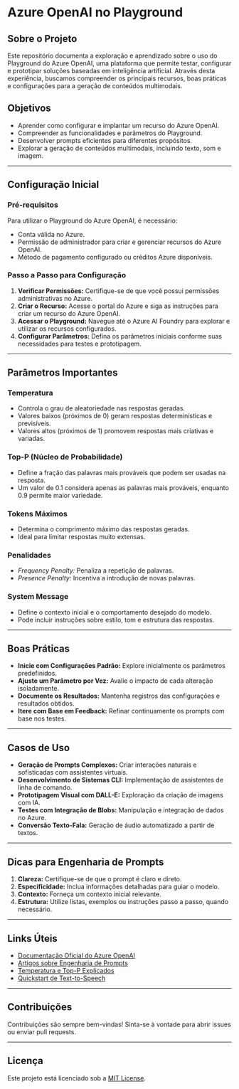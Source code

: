 # Azure OpenAI no Playground

## Sobre o Projeto
Este repositório documenta a exploração e aprendizado sobre o uso do Playground do Azure OpenAI, uma plataforma que permite testar, configurar e prototipar soluções baseadas em inteligência artificial. Através desta experiência, buscamos compreender os principais recursos, boas práticas e configurações para a geração de conteúdos multimodais.

## Objetivos
- Aprender como configurar e implantar um recurso do Azure OpenAI.
- Compreender as funcionalidades e parâmetros do Playground.
- Desenvolver prompts eficientes para diferentes propósitos.
- Explorar a geração de conteúdos multimodais, incluindo texto, som e imagem.

---

## Configuração Inicial

### **Pré-requisitos**
Para utilizar o Playground do Azure OpenAI, é necessário:
- Conta válida no Azure.
- Permissão de administrador para criar e gerenciar recursos do Azure OpenAI.
- Método de pagamento configurado ou créditos Azure disponíveis.

### **Passo a Passo para Configuração**
1. **Verificar Permissões:** Certifique-se de que você possui permissões administrativas no Azure.
2. **Criar o Recurso:** Acesse o portal do Azure e siga as instruções para criar um recurso do Azure OpenAI.
3. **Acessar o Playground:** Navegue até o Azure AI Foundry para explorar e utilizar os recursos configurados.
4. **Configurar Parâmetros:** Defina os parâmetros iniciais conforme suas necessidades para testes e prototipagem.

---

## Parâmetros Importantes

### **Temperatura**
- Controla o grau de aleatoriedade nas respostas geradas.
- Valores baixos (próximos de 0) geram respostas determinísticas e previsíveis.
- Valores altos (próximos de 1) promovem respostas mais criativas e variadas.

### **Top-P (Núcleo de Probabilidade)**
- Define a fração das palavras mais prováveis que podem ser usadas na resposta.
- Um valor de 0.1 considera apenas as palavras mais prováveis, enquanto 0.9 permite maior variedade.

### **Tokens Máximos**
- Determina o comprimento máximo das respostas geradas.
- Ideal para limitar respostas muito extensas.

### **Penalidades**
- *Frequency Penalty:* Penaliza a repetição de palavras.
- *Presence Penalty:* Incentiva a introdução de novas palavras.

### **System Message**
- Define o contexto inicial e o comportamento desejado do modelo.
- Pode incluir instruções sobre estilo, tom e estrutura das respostas.

---

## Boas Práticas
- **Inicie com Configurações Padrão:** Explore inicialmente os parâmetros predefinidos.
- **Ajuste um Parâmetro por Vez:** Avalie o impacto de cada alteração isoladamente.
- **Documente os Resultados:** Mantenha registros das configurações e resultados obtidos.
- **Itere com Base em Feedback:** Refinar continuamente os prompts com base nos testes.

---

## Casos de Uso
- **Geração de Prompts Complexos:** Criar interações naturais e sofisticadas com assistentes virtuais.
- **Desenvolvimento de Sistemas CLI:** Implementação de assistentes de linha de comando.
- **Prototipagem Visual com DALL-E:** Exploração da criação de imagens com IA.
- **Testes com Integração de Blobs:** Manipulação e integração de dados no Azure.
- **Conversão Texto-Fala:** Geração de áudio automatizado a partir de textos.

---

## Dicas para Engenharia de Prompts
1. **Clareza:** Certifique-se de que o prompt é claro e direto.
2. **Especificidade:** Inclua informações detalhadas para guiar o modelo.
3. **Contexto:** Forneça um contexto inicial relevante.
4. **Estrutura:** Utilize listas, exemplos ou instruções passo a passo, quando necessário.

---

## Links Úteis
- [Documentação Oficial do Azure OpenAI](https://learn.microsoft.com/en-us/azure/ai-services/openai)
- [Artigos sobre Engenharia de Prompts](https://web.dio.me/articles)
- [Temperatura e Top-P Explicados](https://medium.com/@1511425435311/understanding-openais-temperature-and-top-p-parameters-in-language-models-d2066504684f)
- [Quickstart de Text-to-Speech](https://learn.microsoft.com/en-us/azure/ai-services/openai/text-to-speech-quickstart)

---

## Contribuições
Contribuições são sempre bem-vindas! Sinta-se à vontade para abrir issues ou enviar pull requests.

---

## Licença
Este projeto está licenciado sob a [MIT License](LICENSE).
